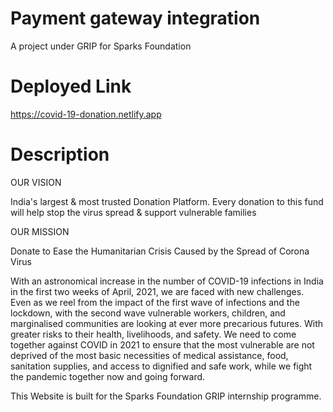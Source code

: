 # Payment gateway integration
A project under GRIP for Sparks Foundation

# Deployed Link
https://covid-19-donation.netlify.app

# Description
OUR VISION

India's largest & most trusted Donation Platform. Every donation to this fund will help stop the virus spread & support vulnerable families

OUR MISSION

Donate to Ease the Humanitarian Crisis Caused by the Spread of Corona Virus

With an astronomical increase in the number of COVID-19 infections in India in the first two weeks of April, 2021, we are faced with new challenges. Even as we reel from the impact of the first wave of infections and the lockdown, with the second wave vulnerable workers, children, and marginalised communities are looking at ever more precarious futures. With greater risks to their health, livelihoods, and safety. We need to come together against COVID in 2021 to ensure that the most vulnerable are not deprived of the most basic necessities of medical assistance, food, sanitation supplies, and access to dignified and safe work, while we fight the pandemic together now and going forward.

This Website is built for the Sparks Foundation GRIP internship programme.
